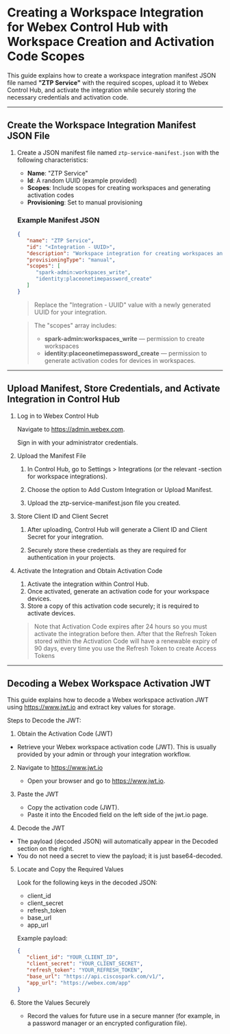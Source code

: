# Creating a Workspace Integration for Webex Control Hub with Workspace Creation and Activation Code Scopes

This guide explains how to create a workspace integration manifest JSON file named **"ZTP Service"** with the required scopes, upload it to Webex Control Hub, and activate the integration while securely storing the necessary credentials and activation code.

---

## Create the Workspace Integration Manifest JSON File

1. Create a JSON manifest file named `ztp-service-manifest.json` with the following characteristics:

   - **Name**: "ZTP Service"
   - **Id**: A random UUID (example provided)
   - **Scopes**: Include scopes for creating workspaces and generating activation codes
   - **Provisioning**: Set to manual provisioning

   ### Example Manifest JSON

   ```json
   {
      "name": "ZTP Service",
      "id": "<Integration - UUID>",
      "description": "Workspace integration for creating workspaces and generating activation codes",
      "provisioningType": "manual",
      "scopes": [
         "spark-admin:workspaces_write",
         "identity:placeonetimepassword_create"
      ]
   }
   ```

   > Replace the "Integration - UUID" value with a newly generated UUID for your integration.

   > The "scopes" array includes:
   > - **spark-admin:workspaces_write** — permission to create workspaces
   > - **identity:placeonetimepassword_create** — permission to generate activation codes for devices in workspaces.

---

## Upload Manifest, Store Credentials, and Activate Integration in Control Hub

1. Log in to Webex Control Hub

   Navigate to https://admin.webex.com.

   Sign in with your administrator credentials.

2. Upload the Manifest File

   1. In Control Hub, go to Settings > Integrations (or the relevant  -section for workspace integrations).

   2. Choose the option to Add Custom Integration or Upload Manifest.
   
   3. Upload the ztp-service-manifest.json file you created.
   
3. Store Client ID and Client Secret

   1. After uploading, Control Hub will generate a Client ID and Client Secret for your integration.

   2. Securely store these credentials as they are required for authentication in your projects.

4. Activate the Integration and Obtain Activation Code

   1. Activate the integration within Control Hub.
   2. Once activated, generate an activation code for your workspace devices.
   3. Store a copy of this activation code securely; it is required to activate devices.
   
   > Note that Activation Code expires after 24 hours so you must activate the integration before then. After that the Refresh Token stored within the Activation Code will have a renewable expiry of 90 days, every time you use the Refresh Token to create Access Tokens

---

## Decoding a Webex Workspace Activation JWT

This guide explains how to decode a Webex workspace activation JWT using https://www.jwt.io and extract key values for storage.

Steps to Decode the JWT:

1.	Obtain the Activation Code (JWT)

   - Retrieve your Webex workspace activation code (JWT). This is usually provided by your admin or through your integration workflow.

2.	Navigate to https://www.jwt.io

      - Open your browser and go to https://www.jwt.io.


3.	Paste the JWT

      - Copy the activation code (JWT).
      - Paste it into the Encoded field on the left side of the jwt.io page.

4.	Decode the JWT

   - The payload (decoded JSON) will automatically appear in the Decoded section on the right.
   - You do not need a secret to view the payload; it is just base64-decoded.

5.	Locate and Copy the Required Values

      Look for the following keys in the decoded JSON:

      - client_id
      - client_secret
      - refresh_token
      - base_url
      - app_url

      Example payload:

      ```json
      {
         "client_id": "YOUR_CLIENT_ID",
         "client_secret": "YOUR_CLIENT_SECRET",
         "refresh_token": "YOUR_REFRESH_TOKEN",
         "base_url": "https://api.ciscospark.com/v1/",
         "app_url": "https://webex.com/app"
      }
      ```

6.	Store the Values Securely

      - Record the values for future use in a secure manner (for example, in a password manager or an encrypted configuration file).